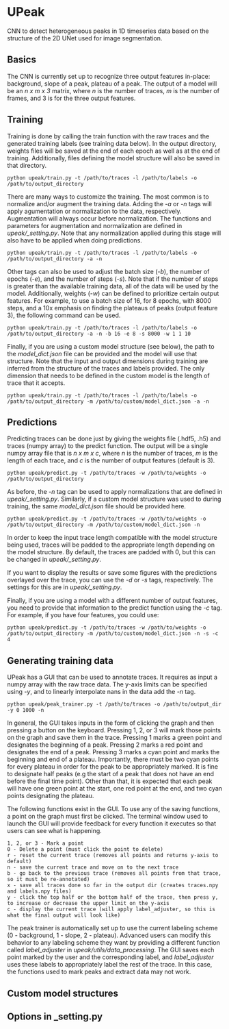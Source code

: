 # UPeak
CNN to detect heterogeneous peaks in 1D timeseries data based on the structure of the 2D UNet used for image segmentation.

## Basics

The CNN is currently set up to recognize three output features in-place: background, slope of a peak, plateau of a peak. The output of a model will be an *n x m x 3* matrix, where *n* is the number of traces, *m* is the number of frames, and 3 is for the three output features. 

## Training

Training is done by calling the train function with the raw traces and the generated training labels (see training data below). In the output directory, weights files will be saved at the end of each epoch as well as at the end of training. Additionally, files defining the model structure will also be saved in that directory.

```
python upeak/train.py -t /path/to/traces -l /path/to/labels -o /path/to/output_directory
```

There are many ways to customize the training. The most common is to normalize and/or augment the training data. Adding the *-a* or *-n* tags will apply agumentation or normalization to the data, respectively. Augmentation will always occur before normalization. The functions and parameters for augmentation and normalization are defined in *upeak/_setting.py*. Note that any normalization applied during this stage will also have to be applied when doing predictions.

```
python upeak/train.py -t /path/to/traces -l /path/to/labels -o /path/to/output_directory -a -n
```

Other tags can also be used to adjust the batch size (*-b*), the number of epochs (*-e*), and the number of steps (*-s*). Note that if the number of steps is greater than the available training data, all of the data will be used by the model. Additionally, weights (*-w*) can be defined to prioritize certain output features. For example, to use a batch size of 16, for 8 epochs, with 8000 steps, and a 10x emphasis on finding the plateaus of peaks (output feature 3), the following command can be used.

```
python upeak/train.py -t /path/to/traces -l /path/to/labels -o /path/to/output_directory -a -n -b 16 -e 8 -s 8000 -w 1 1 10
```

Finally, if you are using a custom model structure (see below), the path to the *model_dict.json* file can be provided and the model will use that structure. Note that the input and output dimensions during training are inferred from the structure of the traces and labels provided. The only dimension that needs to be defined in the custom model is the length of trace that it accepts.

```
python upeak/train.py -t /path/to/traces -l /path/to/labels -o /path/to/output_directory -m /path/to/custom/model_dict.json -a -n
```

## Predictions

Predicting traces can be done just by giving the weights file (.hdf5, .h5) and traces (numpy array) to the predict function. The output will be a single numpy array file that is *n x m x c*, where *n* is the number of traces, *m* is the length of each trace, and *c* is the number of output features (default is 3). 

```
python upeak/predict.py -t /path/to/traces -w /path/to/weights -o /path/to/output_directory
```

As before, the *-n* tag can be used to apply normalizations that are defined in *upeak/_setting.py*. Similarly, if a custom model structure was used to during training, the same *model_dict.json* file should be provided here.

```
python upeak/predict.py -t /path/to/traces -w /path/to/weights -o /path/to/output_directory -m /path/to/custom/model_dict.json -n
```

In order to keep the input trace length compatible with the model structure being used, traces will be padded to the appropriate length depending on the model structure. By default, the traces are padded with 0, but this can be changed in *upeak/_setting.py*.

If you want to display the results or save some figures with the predictions overlayed over the trace, you can use the *-d* or *-s* tags, respectively. The settings for this are in *upeak/_setting.py*.

Finally, if you are using a model with a different number of output features, you need to provide that information to the predict function using the *-c* tag. For example, if you have four features, you could use:

```
python upeak/predict.py -t /path/to/traces -w /path/to/weights -o /path/to/output_directory -m /path/to/custom/model_dict.json -n -s -c 4
```

## Generating training data

UPeak has a GUI that can be used to annotate traces. It requires as input a numpy array with the raw trace data. The y-axis limits can be specified using *-y*, and to linearly interpolate nans in the data add the *-n* tag.

```
python upeak/peak_trainer.py -t /path/to/traces -o /path/to/output_dir -y 0 1000 -n
```

In general, the GUI takes inputs in the form of clicking the graph and then pressing a button on the keyboard. Pressing 1, 2, or 3 will mark those points on the graph and save them in the trace. Pressing 1 marks a green point and designates the beginning of a peak. Pressing 2 marks a red point and designates the end of a peak. Pressing 3 marks a cyan point and marks the beginning and end of a plateau. Importantly, there must be two cyan points for every plateau in order for the peak to be appropriately marked. It is fine to designate half peaks (e.g the start of a peak that does not have an end before the final time point). Other than that, it is expected that each peak will have one green point at the start, one red point at the end, and two cyan points designating the plateau. 

The following functions exist in the GUI. To use any of the saving functions, a point on the graph must first be clicked. The terminal window used to launch the GUI will provide feedback for every function it executes so that users can see what is happening.

```
1, 2, or 3 - Mark a point
0 - Delete a point (must click the point to delete)
r - reset the current trace (removes all points and returns y-axis to default)
n - save the current trace and move on to the next trace
b - go back to the previous trace (removes all points from that trace, so it must be re-annotated)
x - save all traces done so far in the output dir (creates traces.npy and labels.npy files)
y - click the top half or the bottom half of the trace, then press y, to increase or decrease the upper limit on the y-axis
c - display the current trace (will apply label_adjuster, so this is what the final output will look like)
```

The peak trainer is automatically set up to use the current labeling scheme (0 - background, 1 - slope, 2 - plateau). Advanced users can modify this behavior to any labeling scheme they want by providing a different function called *label_adjuster* in *upeak/utils/data_processing*. The GUI saves each point marked by the user and the corresponding label, and *label_adjuster* uses these labels to appropriately label the rest of the trace. In this case, the functions used to mark peaks and extract data may not work.

## Custom model structures

## Options in _setting.py